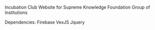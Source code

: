 Incubation Club Website for Supreme Knowledge Foundation Group of Institutions

Dependencies:
Firebase
VexJS
Jquery

